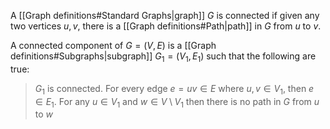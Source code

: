 
A [[Graph definitions#Standard Graphs|graph]] $G$ is connected if given any two vertices $u,v$, there is a [[Graph definitions#Path|path]] in $G$ from $u$ to $v$.

A connected component of $G=(V,E)$ is a [[Graph definitions#Subgraphs|subgraph]] $G_1=(V_1,E_1)$ such that the following are true:
> $G_1$ is connected.
> For every edge $e=uv\in E$ where $u,v\in V_1$, then $e\in E_1$.
> For any $u\in V_1$ and $w\in V\setminus V_1$ then there is no path in $G$ from $u$ to $w$